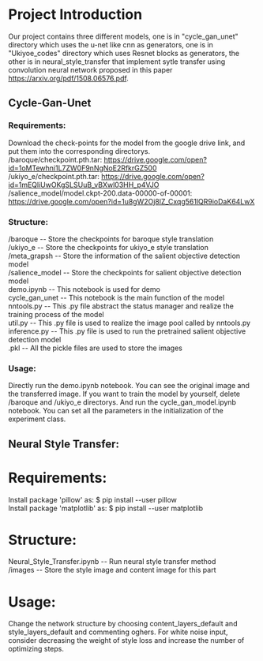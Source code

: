 # Project Introduction
Our project contains three different models, one is in "cycle_gan_unet" directory which uses the u-net like cnn as generators, one is in "Ukiyoe_codes" directory which uses Resnet blocks as generators, the other is in neural_style_transfer that implement sytle transfer using convolution neural network proposed in this paper https://arxiv.org/pdf/1508.06576.pdf.

## Cycle-Gan-Unet
### Requirements:
Download the check-points for the model from the google drive link, and put them into the corresponding directorys.<br/>
/baroque/checkpoint.pth.tar: https://drive.google.com/open?id=1oMTewhni1L7ZW0F9nNgNoE2RfkrGZ500<br/>
/ukiyo_e/checkpoint.pth.tar: https://drive.google.com/open?id=1mEQliUwOKgSLSUuB_vBXwl03HH_p4VJO<br/>
/salience_model/model.ckpt-200.data-00000-of-00001: https://drive.google.com/open?id=1u8gW2Oj8lZ_Cxqg561lQR9ioDaK64LwX<br/>

### Structure:
/baroque                         -- Store the checkpoints for baroque style translation<br/>
/ukiyo_e                             -- Store the checkpoints for ukiyo_e style translation<br/>
/meta_grapsh                         -- Store the information of the salient objective detection model<br/>
/salience_model                      -- Store the checkpoints for salient objective detection model<br/>
demo.ipynb                           -- This notebook is used for demo<br/>
cycle_gan_unet                       -- This notebook is the main function of the model<br/>
nntools.py                           -- This .py file abstract the status manager and realize the training process of the model<br/>
util.py                              -- This .py file is used to realize the image pool called by nntools.py<br/>
inference.py                         -- This .py file is used to run the pretrained salient objective detection model<br/>
.pkl                                 -- All the pickle files are used to store the images<br/>

### Usage:
Directly run the demo.ipynb notebook. You can see the original image and the transferred image.
If you want to train the model by yourself, delete /baroque and /ukiyo_e directorys. And run the cycle_gan_model.ipynb notebook. You can set all the parameters in the initialization of the experiment class.


## Neural Style Transfer: 
 Requirements: 
=========================================================================================
Install package 'pillow' as: $ pip install --user pillow <br/>
Install package 'matplotlib' as: $ pip install --user matplotlib

 Structure:
=========================================================================================
Neural_Style_Transfer.ipynb      -- Run neural style transfer method<br/>
/images                          -- Store the style image and content image for this part

 Usage:
=========================================================================================
Change the network structure by choosing content_layers_default and style_layers_default 
and commenting oghers. For white noise input, consider decreasing the weight of style
loss and increase the number of optimizing steps. 


